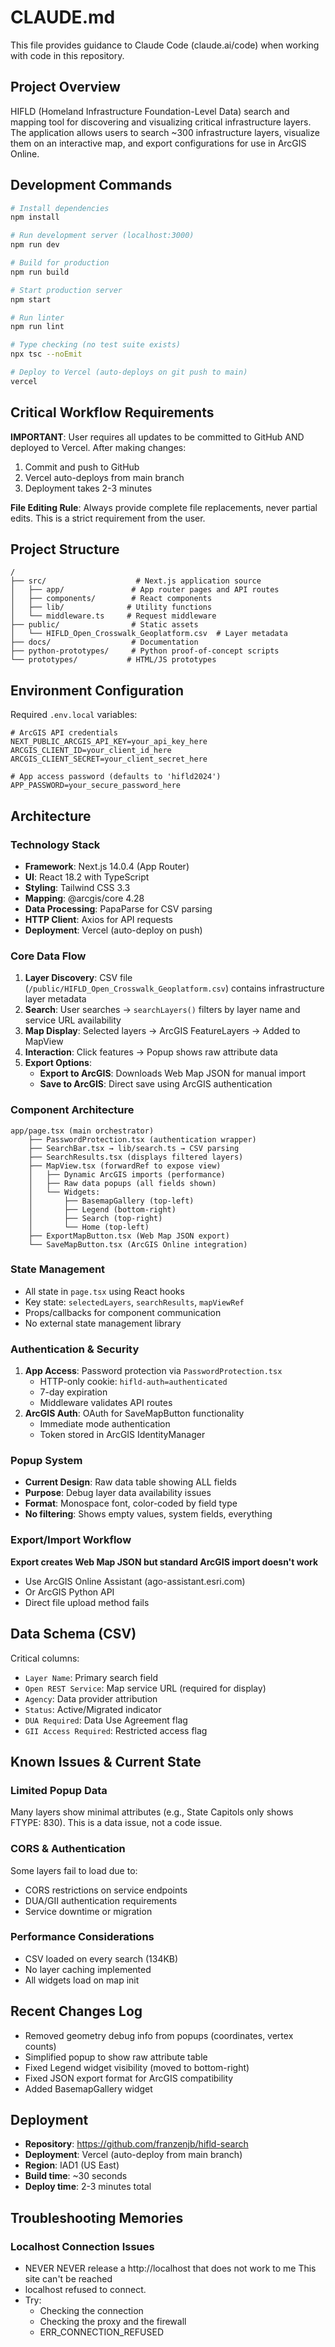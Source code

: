 # CLAUDE.md

This file provides guidance to Claude Code (claude.ai/code) when working with code in this repository.

## Project Overview

HIFLD (Homeland Infrastructure Foundation-Level Data) search and mapping tool for discovering and visualizing critical infrastructure layers. The application allows users to search ~300 infrastructure layers, visualize them on an interactive map, and export configurations for use in ArcGIS Online.

## Development Commands

```bash
# Install dependencies
npm install

# Run development server (localhost:3000)
npm run dev

# Build for production
npm run build

# Start production server
npm start

# Run linter
npm run lint

# Type checking (no test suite exists)
npx tsc --noEmit

# Deploy to Vercel (auto-deploys on git push to main)
vercel
```

## Critical Workflow Requirements

**IMPORTANT**: User requires all updates to be committed to GitHub AND deployed to Vercel. After making changes:
1. Commit and push to GitHub
2. Vercel auto-deploys from main branch
3. Deployment takes 2-3 minutes

**File Editing Rule**: Always provide complete file replacements, never partial edits. This is a strict requirement from the user.

## Project Structure

```
/
├── src/                    # Next.js application source
│   ├── app/               # App router pages and API routes
│   ├── components/        # React components
│   ├── lib/              # Utility functions
│   └── middleware.ts     # Request middleware
├── public/                # Static assets
│   └── HIFLD_Open_Crosswalk_Geoplatform.csv  # Layer metadata
├── docs/                  # Documentation
├── python-prototypes/     # Python proof-of-concept scripts
└── prototypes/           # HTML/JS prototypes
```

## Environment Configuration

Required `.env.local` variables:
```
# ArcGIS API credentials
NEXT_PUBLIC_ARCGIS_API_KEY=your_api_key_here
ARCGIS_CLIENT_ID=your_client_id_here
ARCGIS_CLIENT_SECRET=your_client_secret_here

# App access password (defaults to 'hifld2024')
APP_PASSWORD=your_secure_password_here
```

## Architecture

### Technology Stack
- **Framework**: Next.js 14.0.4 (App Router)
- **UI**: React 18.2 with TypeScript
- **Styling**: Tailwind CSS 3.3
- **Mapping**: @arcgis/core 4.28
- **Data Processing**: PapaParse for CSV parsing
- **HTTP Client**: Axios for API requests
- **Deployment**: Vercel (auto-deploy on push)

### Core Data Flow

1. **Layer Discovery**: CSV file (`/public/HIFLD_Open_Crosswalk_Geoplatform.csv`) contains infrastructure layer metadata
2. **Search**: User searches → `searchLayers()` filters by layer name and service URL availability
3. **Map Display**: Selected layers → ArcGIS FeatureLayers → Added to MapView
4. **Interaction**: Click features → Popup shows raw attribute data
5. **Export Options**:
   - **Export to ArcGIS**: Downloads Web Map JSON for manual import
   - **Save to ArcGIS**: Direct save using ArcGIS authentication

### Component Architecture

```
app/page.tsx (main orchestrator)
    ├── PasswordProtection.tsx (authentication wrapper)
    ├── SearchBar.tsx → lib/search.ts → CSV parsing
    ├── SearchResults.tsx (displays filtered layers)
    ├── MapView.tsx (forwardRef to expose view)
    │   ├── Dynamic ArcGIS imports (performance)
    │   ├── Raw data popups (all fields shown)
    │   └── Widgets:
    │       ├── BasemapGallery (top-left)
    │       ├── Legend (bottom-right)
    │       ├── Search (top-right)
    │       └── Home (top-left)
    ├── ExportMapButton.tsx (Web Map JSON export)
    └── SaveMapButton.tsx (ArcGIS Online integration)
```

### State Management
- All state in `page.tsx` using React hooks
- Key state: `selectedLayers`, `searchResults`, `mapViewRef`
- Props/callbacks for component communication
- No external state management library

### Authentication & Security
1. **App Access**: Password protection via `PasswordProtection.tsx`
   - HTTP-only cookie: `hifld-auth=authenticated`
   - 7-day expiration
   - Middleware validates API routes
2. **ArcGIS Auth**: OAuth for SaveMapButton functionality
   - Immediate mode authentication
   - Token stored in ArcGIS IdentityManager

### Popup System
- **Current Design**: Raw data table showing ALL fields
- **Purpose**: Debug layer data availability issues
- **Format**: Monospace font, color-coded by field type
- **No filtering**: Shows empty values, system fields, everything

### Export/Import Workflow
**Export creates Web Map JSON but standard ArcGIS import doesn't work**
- Use ArcGIS Online Assistant (ago-assistant.esri.com)
- Or ArcGIS Python API
- Direct file upload method fails

## Data Schema (CSV)

Critical columns:
- `Layer Name`: Primary search field
- `Open REST Service`: Map service URL (required for display)
- `Agency`: Data provider attribution
- `Status`: Active/Migrated indicator
- `DUA Required`: Data Use Agreement flag
- `GII Access Required`: Restricted access flag

## Known Issues & Current State

### Limited Popup Data
Many layers show minimal attributes (e.g., State Capitols only shows FTYPE: 830). This is a data issue, not a code issue.

### CORS & Authentication
Some layers fail to load due to:
- CORS restrictions on service endpoints
- DUA/GII authentication requirements
- Service downtime or migration

### Performance Considerations
- CSV loaded on every search (134KB)
- No layer caching implemented
- All widgets load on map init

## Recent Changes Log
- Removed geometry debug info from popups (coordinates, vertex counts)
- Simplified popup to show raw attribute table
- Fixed Legend widget visibility (moved to bottom-right)
- Fixed JSON export format for ArcGIS compatibility
- Added BasemapGallery widget

## Deployment

- **Repository**: https://github.com/franzenjb/hifld-search
- **Deployment**: Vercel (auto-deploy from main branch)
- **Region**: IAD1 (US East)
- **Build time**: ~30 seconds
- **Deploy time**: 2-3 minutes total

## Troubleshooting Memories

### Localhost Connection Issues
- NEVER NEVER release a http://localhost that does not work to me  This site can't be reached
- localhost refused to connect.
- Try:
  - Checking the connection
  - Checking the proxy and the firewall
  - ERR_CONNECTION_REFUSED